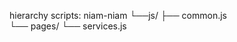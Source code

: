 hierarchy scripts: 
  niam-niam
      └──js/
          ├── common.js      
          └── pages/
              └── services.js
